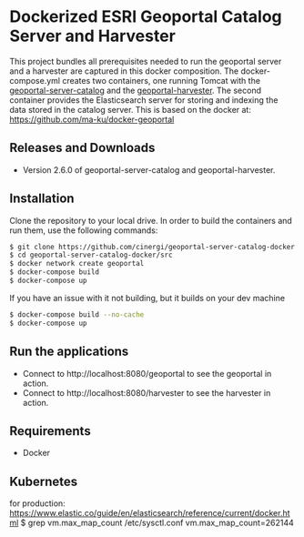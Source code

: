 # Dockerized ESRI Geoportal Catalog Server and Harvester 
This project bundles all prerequisites needed to run the geoportal server and a harvester are captured in this docker composition. The docker-compose.yml creates two containers, one running Tomcat with the [geoportal-server-catalog](https://github.com/Esri/geoportal-server-catalog) and the [geoportal-harvester](https://github.com/Esri/geoportal-harvester). The second container provides the Elasticsearch server for storing and indexing the data stored in the catalog server.
This is based on the docker at:
https://github.com/ma-ku/docker-geoportal

## Releases and Downloads
- Version 2.6.0 of geoportal-server-catalog and geoportal-harvester.

## Installation
 
Clone the repository to your local drive. In order to build the containers and run them, use the following commands:
```bash
$ git clone https://github.com/cinergi/geoportal-server-catalog-docker.git
$ cd geoportal-server-catalog-docker/src
$ docker network create geoportal
$ docker-compose build
$ docker-compose up
```
If you have an issue with it not building, but it builds on your dev machine
```bash
$ docker-compose build --no-cache
$ docker-compose up
```

## Run the applications

* Connect to http://localhost:8080/geoportal to see the geoportal in action. 
* Connect to http://localhost:8080/harvester to see the harvester in action. 

## Requirements

* Docker

## Kubernetes 
for production:
https://www.elastic.co/guide/en/elasticsearch/reference/current/docker.html
$ grep vm.max_map_count /etc/sysctl.conf
vm.max_map_count=262144

